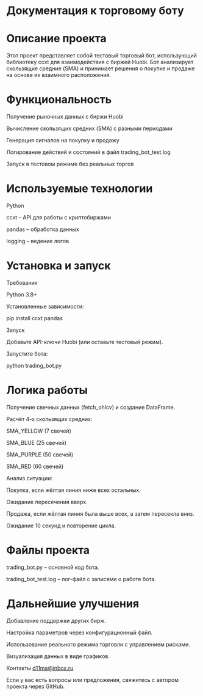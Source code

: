 # Документация к торговому боту

# Описание проекта

Этот проект представляет собой тестовый торговый бот, использующий библиотеку ccxt для взаимодействия с биржей Huobi. Бот анализирует скользящие средние (SMA) и принимает решения о покупке и продаже на основе их взаимного расположения.

# Функциональность

Получение рыночных данных с биржи Huobi

Вычисление скользящих средних (SMA) с разными периодами

Генерация сигналов на покупку и продажу

Логирование действий и состояний в файл trading_bot_test.log

Запуск в тестовом режиме без реальных торгов

# Используемые технологии

Python

ccxt – API для работы с криптобиржами

pandas – обработка данных

logging – ведение логов

# Установка и запуск

Требования

Python 3.8+

Установленные зависимости:

pip install ccxt pandas

Запуск

Добавьте API-ключи Huobi (или оставьте тестовый режим).

Запустите бота:

python trading_bot.py

# Логика работы

Получение свечных данных (fetch_ohlcv) и создание DataFrame.

Расчёт 4-х скользящих средних:

SMA_YELLOW (7 свечей)

SMA_BLUE (25 свечей)

SMA_PURPLE (50 свечей)

SMA_RED (60 свечей)

Анализ ситуации:

Покупка, если жёлтая линия ниже всех остальных.

Ожидание пересечения вверх.

Продажа, если жёлтая линия была выше всех, а затем пересекла вниз.

Ожидание 10 секунд и повторение цикла.

# Файлы проекта

trading_bot.py – основной код бота.

trading_bot_test.log – лог-файл с записями о работе бота.

# Дальнейшие улучшения

Добавление поддержки других бирж.

Настройка параметров через конфигурационный файл.

Использование реального режима торговли с управлением рисками.

Визуализация данных в виде графиков.

Контакты d11ma@inbox.ru

Если у вас есть вопросы или предложения, свяжитесь с автором проекта через GitHub.
